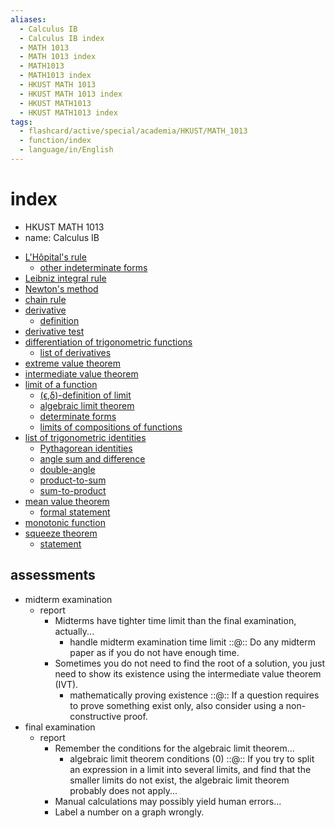 ```yaml
---
aliases:
  - Calculus IB
  - Calculus IB index
  - MATH 1013
  - MATH 1013 index
  - MATH1013
  - MATH1013 index
  - HKUST MATH 1013
  - HKUST MATH 1013 index
  - HKUST MATH1013
  - HKUST MATH1013 index
tags:
  - flashcard/active/special/academia/HKUST/MATH_1013
  - function/index
  - language/in/English
---
```


# index

- HKUST MATH 1013
- name: Calculus IB

<!-- list separator -->

- [L'Hôpital's rule](../../../../general/L'Hôpital's%20rule.md)
  - [other indeterminate forms](../../../../general/L'Hôpital's%20rule.md#other%20indeterminate%20forms)
- [Leibniz integral rule](../../../../general/Leibniz%20integral%20rule.md)
- [Newton's method](../../../../general/Newton's%20method.md)
- [chain rule](../../../../general/chain%20rule.md)
- [derivative](../../../../general/derivative.md)
  - [definition](../../../../general/derivative.md#definition)
- [derivative test](../../../../general/derivative%20test.md)
- [differentiation of trigonometric functions](../../../../general/differentiation%20of%20trigonometric%20functions.md)
  - [list of derivatives](../../../../general/differentiation%20of%20trigonometric%20functions.md#list%20of%20derivatives)
- [extreme value theorem](../../../../general/extreme%20value%20theorem.md)
- [intermediate value theorem](../../../../general/intermediate%20value%20theorem.md)
- [limit of a function](../../../../general/limit%20of%20a%20function.md)
  - [(ϵ,δ)-definition of limit](../../../../general/limit%20of%20a%20function.md#(ϵ,δ)-definition%20of%20limit)
  - [algebraic limit theorem](../../../../general/limit%20of%20a%20function.md#algebraic%20limit%20theorem)
  - [determinate forms](../../../../general/limit%20of%20a%20function.md#determinate%20forms)
  - [limits of compositions of functions](../../../../general/limit%20of%20a%20function.md#limits%20of%20compositions%20of%20functions)
- [list of trigonometric identities](../../../../general/list%20of%20trigonometric%20identities.md)
  - [Pythagorean identities](../../../../general/list%20of%20trigonometric%20identities.md#Pythagorean%20identities)
  - [angle sum and difference](../../../../general/list%20of%20trigonometric%20identities.md#angle%20sum%20and%20difference)
  - [double-angle](../../../../general/list%20of%20trigonometric%20identities.md#double-angle)
  - [product-to-sum](../../../../general/list%20of%20trigonometric%20identities.md#product-to-sum)
  - [sum-to-product](../../../../general/list%20of%20trigonometric%20identities.md#sum-to-product)
- [mean value theorem](../../../../general/mean%20value%20theorem.md)
  - [formal statement](../../../../general/mean%20value%20theorem.md#formal%20statement)
- [monotonic function](../../../../general/monotonic%20function.md)
- [squeeze theorem](../../../../general/squeeze%20theorem.md)
  - [statement](../../../../general/squeeze%20theorem.md#statement)

## assessments

- midterm examination
  - report
    - Midterms have tighter time limit than the final examination, actually...
      - handle midterm examination time limit ::@:: Do any midterm paper as if you do not have enough time. <!--SR:!2028-11-14,1141,350!2025-10-18,261,330-->
    - Sometimes you do not need to find the root of a solution, you just need to show its existence using the intermediate value theorem (IVT).
      - mathematically proving existence ::@:: If a question requires to prove something exist only, also consider using a non-constructive proof. <!--SR:!2028-12-04,1156,350!2027-10-09,798,330-->
- final examination
  - report
    - Remember the conditions for the algebraic limit theorem...
      - algebraic limit theorem conditions (0) ::@:: If you try to split an expression in a limit into several limits, and find that the smaller limits do not exist, the algebraic limit theorem probably does not apply... <!--SR:!2025-10-21,266,330!2025-11-24,292,330-->
    - Manual calculations may possibly yield human errors...
    - Label a number on a graph wrongly.
